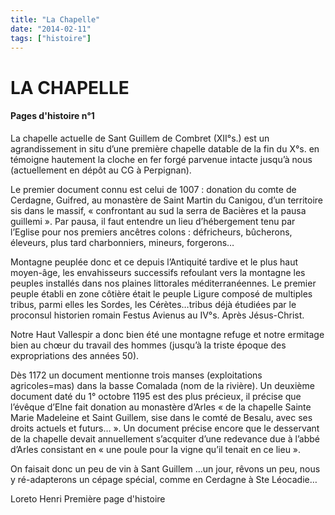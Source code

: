 ```yaml
---
title: "La Chapelle"
date: "2014-02-11"
tags: ["histoire"]
---
```


# LA CHAPELLE

#### Pages d'histoire n°1

La chapelle actuelle de Sant Guillem de Combret (XII°s.) est un agrandissement in situ d’une première chapelle datable de la fin du X°s. en témoigne hautement la cloche en fer forgé parvenue intacte jusqu’à nous (actuellement en dépôt au CG à Perpignan).

Le premier document connu est celui de 1007 : donation du comte de Cerdagne, Guifred, au monastère de Saint Martin du Canigou, d’un territoire sis dans le massif, « confrontant au sud la serra de Bacières et la pausa guillemi ». Par pausa, il faut entendre un lieu d’hébergement tenu par l’Eglise pour nos premiers ancêtres colons : défricheurs, bûcherons, éleveurs, plus tard charbonniers, mineurs, forgerons…

Montagne peuplée donc et ce depuis l’Antiquité tardive et le plus haut moyen-âge, les envahisseurs successifs refoulant vers la montagne les peuples installés dans nos plaines littorales méditerranéennes. Le premier peuple établi en zone côtière était le peuple Ligure composé de multiples tribus, parmi elles les Sordes, les Cérètes…tribus déjà étudiées par le proconsul historien romain Festus Avienus au IV°s. Après Jésus-Christ.

Notre Haut Vallespir a donc bien été une montagne refuge et notre ermitage bien au chœur du travail des hommes (jusqu’à la triste époque des expropriations des années 50).

Dès 1172 un document mentionne trois manses (exploitations agricoles=mas) dans la basse Comalada (nom de la rivière). Un deuxième document daté du 1° octobre 1195 est des plus précieux, il précise que l’évêque d’Elne fait donation au monastère d’Arles « de la chapelle Sainte Marie Madeleine et Saint Guillem, sise dans le comté de Besalu, avec ses droits actuels et futurs… ». Un document précise encore que le desservant de la chapelle devait annuellement s’acquiter d’une redevance due à l’abbé d’Arles consistant en « une poule pour la vigne qu’il tenait en ce lieu ».

On faisait donc un peu de vin à Sant Guillem …un jour, rêvons un peu, nous y ré-adapterons un cépage spécial, comme en Cerdagne à Ste Léocadie…

Loreto Henri
Première page d'histoire
